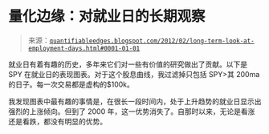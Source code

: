 <!--yml

category: 未分类

date: 2024-05-18 08:52:17

-->

# 量化边缘：对就业日的长期观察

> 来源：[`quantifiableedges.blogspot.com/2012/02/long-term-look-at-employment-days.html#0001-01-01`](http://quantifiableedges.blogspot.com/2012/02/long-term-look-at-employment-days.html#0001-01-01)

就业日有着有趣的历史，多年来它们对一些有价值的研究做出了贡献。以下是 SPY 在就业日的表现图表。对于这个股息曲线，我过滤掉只包括 SPY>其 200ma 的日子。每一次交易都是虚构的$100k。

我发现图表中最有趣的事情是，在很长一段时间内，处于上升趋势的就业日显示出强烈的上涨倾向。但到了 2000 年，这一优势消失了。自那时以来，无论是看涨还是看跌，都没有明显的优势。
